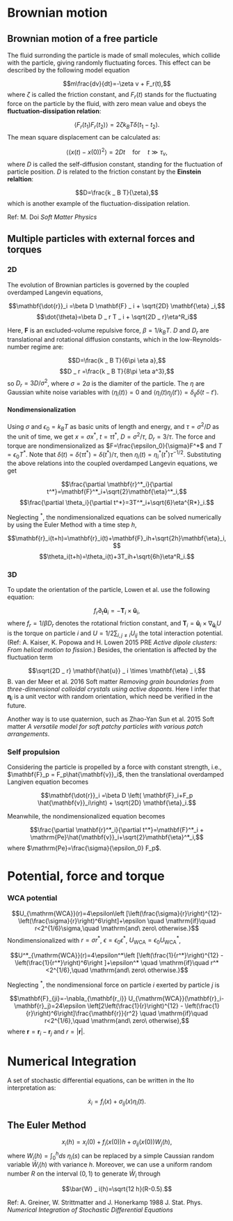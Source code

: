 # Brownian motion

## Brownian motion of a free particle

The fluid surronding the particle is made of small molecules, which collide with the particle, giving randomly fluctuating forces. This effect can be described by the following model equation

$$m\frac{dv}{dt}=-\zeta v + F_r(t),$$
where $\zeta$ is called the friction constant, and $F _ r(t)$ stands for the fluctuating force on the particle by the fluid, with zero mean value and obeys the **fluctuation-dissipation relation**:

$$\langle F _ r(t _ 1) F_ r(t _ 2)\rangle = 2 \zeta k_B T \delta(t _ 1 - t _ 2).$$
The mean square displacement can be calculated as:

$$\langle (x(t)-x(0))^2\rangle = 2Dt\quad \mathrm{for}\quad t\gg \tau _ v,$$
where $D$ is called the self-diffusion constant, standing for the fluctuation of particle position. $D$ is related to the friction constant by the **Einstein relaltion**:

$$D=\frac{k _ B T}{\zeta},$$
which is another example of the fluctuation-dissipation relation.

Ref: M. Doi *Soft Matter Physics*
## Multiple particles with external forces and torques

### 2D
The evolution of Brownian particles is governed by the coupled overdamped Langevin equations,

$$\mathbf{\dot{r}}_i =\beta D \mathbf{F} _ i + \sqrt{2D} \mathbf{\eta} _i,$$
$$\dot{\theta}=\beta D _ r T _ i + \sqrt{2D _ r}\eta^R_i$$

Here, $\mathbf{F}$ is an excluded-volume repulsive force, $\beta=1/k_B T$. $D$ and $D_r$ are translational and rotational diffusion constants, which in the low-Reynolds-number regime are:

$$D=\frac{k _ B T}{6\pi \eta a},$$
$$D _ r =\frac{k _ B T}{8\pi \eta a^3},$$
so $D_r=3D/\sigma^2$, where $\sigma=2 a$ is the diamiter of the particle. The $\eta$ are Gaussian white noise variables with $\langle \eta _ i(t)\rangle=0$ and $\langle\eta _ i(t) \eta _ j(t')\rangle=\delta _ {ij} \delta (t-t')$.

#### Nondimensionalization
Using $\sigma$ and $\epsilon_0=k_B T$ as basic units of length and energy, and $\tau=\sigma^2 / D$ as the unit of time, we get $x=\sigma x^*$, $t=\tau t^*$, $D=\sigma^2 / \tau$, $D_r = 3/\tau$. The force and torque are nondimensionalized as $F=\frac{\epsilon_0}{\sigma}F^*$ and $T=\epsilon_0 T^*$.
Note that $\delta(t)=\delta(\tau t^*)=\delta(t^*)/\tau$, then $\eta_i(t)=\eta^*_i(t^*)\tau^{-1/2}$. Substituting the above relations into the coupled overdamped Langevin equations, we get

$$\frac{\partial \mathbf{r}^*_i}{\partial t^*}=\mathbf{F}^*_i+\sqrt{2}\mathbf{\eta}^*_i,$$
$$\frac{\partial \theta_i}{\partial t^*}=3T^*_i+\sqrt{6}\eta^{R*}_i.$$

Neglecting $^*$, the nondimensionalized equations can be solved numerically by using the Euler Method with a time step $h$,

$$\mathbf{r}_i(t+h)=\mathbf{r}_i(t)+\mathbf{F}_ih+\sqrt{2h}\mathbf{\eta}_i,$$
$$\theta_i(t+h)=\theta_i(t)+3T_ih+\sqrt{6h}\eta^R_i.$$

### 3D
To update the orientation of the particle, Lowen et al. use the following equation:

$$f _ r \partial _t \mathbf{\hat{u}} _ i = - \mathbf{T} _ i \times \mathbf{\hat{u}} _ i,$$
where $f _ r = 1/\beta D _ r$ denotes the rotational friction constant, and $\mathbf{T} _ i = \mathbf{\hat{u}} _ i\times \nabla _ {\mathbf{\hat{u}} _ i} U$ is the torque  on particle *i* and $U=1/2\sum _ {i, j\neq i}U _ {ij}$ the total interaction potential. (Ref: A. Kaiser, K. Popowa and H. Lowen 2015 PRE *Active dipole clusters: From helical motion to fission*.) Besides, the orientation is affected by the fluctuation term

$$\sqrt{2D _ r} \mathbf{\hat{u}} _ i \times \mathbf{\eta} _ i,$$
B. van der Meer et al. 2016 Soft matter *Removing grain boundaries from three-dimensional colloidal crystals using active dopants*. Here I infer that $\mathbf{\eta} _ i$ is a unit vector with random orientation, which need be verified in the future.

Another way is to use quaternion, such as Zhao-Yan Sun et al. 2015 Soft matter *A versatile model for soft patchy particles with various patch arrangements*.

### Self propulsion
Considering the particle is propelled by a force with constant strength, i.e., $\mathbf{F}_p = F_p\hat{\mathbf{v}}_i$, then the translational overdamped Langiven equation becomes

$$\mathbf{\dot{r}}_i =\beta D \left( \mathbf{F}_i+F_p \hat{\mathbf{v}}_i\right) + \sqrt{2D} \mathbf{\eta}_i.$$

Meanwhile, the nondimensionalized equation becomes

$$\frac{\partial \mathbf{r}^*_i}{\partial t^*}=\mathbf{F}^*_i + \mathrm{Pe}\hat{\mathbf{v}}_i+\sqrt{2}\mathbf{\eta}^*_i,$$
where $\mathrm{Pe}=\frac{\sigma}{\epsilon_0} F_p$.

# Potential, force and torque

### WCA potential

$$U_{\mathrm{WCA}}(r)=4\epsilon\left [\left(\frac{\sigma}{r}\right)^{12}-\left(\frac{\sigma}{r}\right)^6\right]+\epsilon \quad \mathrm{if}\quad r<2^{1/6}\sigma,\quad \mathrm{and\ zero\ otherwise.}$$
Nondimensionalized with $r=\sigma r^*$, $\epsilon=\epsilon_0 \epsilon^*$, $U_{\mathrm{WCA}}=\epsilon_0 U^*_{\mathrm{WCA}}$,

$$U^*_{\mathrm{WCA}}(r)=4\epsilon^*\left [\left(\frac{1}{r^*}\right)^{12} -\left(\frac{1}{r^*}\right)^6\right ]+\epsilon^* \quad \mathrm{if}\quad r^*<2^{1/6},\quad \mathrm{and\ zero\ otherwise.}$$

Neglecting $^*$, the nondimensional force on particle $i$ exerted by particle $j$ is

$$\mathbf{F}_{ji}=-\nabla_{\mathbf{r_i}} U_{\mathrm{WCA}}(\mathbf{r}_i-\mathbf{r}_j)=24\epsilon \left[2\left(\frac{1}{r}\right)^{12} - \left(\frac{1}{r}\right)^6\right]\frac{\mathbf{r}}{r^2} \quad \mathrm{if}\quad r<2^{1/6},\quad \mathrm{and\ zero\ otherwise},$$
where $\mathbf{r} =\mathbf{r}_i-\mathbf{r}_j$ and $r=|\mathbf{r}|$.



# Numerical Integration

A set of stochastic differential equations, can be written in the Ito interpretation as:

$$\dot{x} _ i = f _ i (x) + \sigma _ {ij}(x) \eta _ i (t).$$

## The Euler Method
$$x _ i(h) = x _ i(0) + f _ i (x(0))h + \sigma _ {ij}(x(0)) W _ j (h),$$
where $W _ i(h) = \int^h _ 0 ds\ \eta _ i (s)$ can be replaced by a simple Caussian random variable $\bar{W} _ i (h)$ with variance $h$. Moreover, we can use a uniform random number $R$ on the interval $(0, 1)$ to generate $\bar{W}_i$ through

$$\bar{W} _ i(h)=\sqrt{12 h}(R-0.5).$$

Ref: A. Greiner, W. Strittmatter and J. Honerkamp 1988 J. Stat. Phys. *Numerical Integration of Stochastic Differential Equations*

